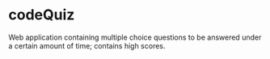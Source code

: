 # codeQuiz
Web application containing multiple choice questions to be answered under a certain amount of time; contains high scores.
